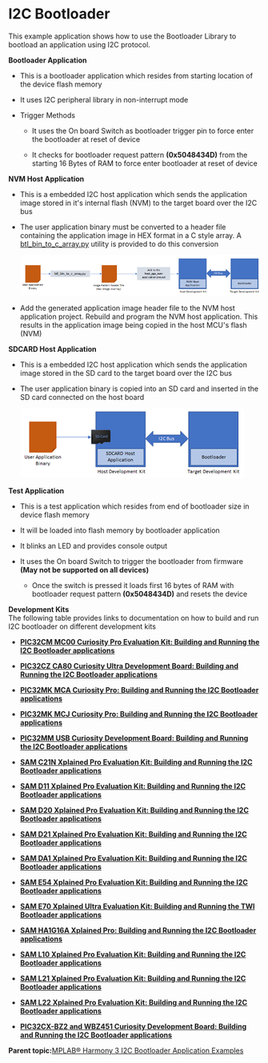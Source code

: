 # I2C Bootloader

This example application shows how to use the Bootloader Library to bootload an application using I2C protocol.

**Bootloader Application**

-   This is a bootloader application which resides from starting location of the device flash memory

-   It uses I2C peripheral library in non-interrupt mode

-   Trigger Methods

    -   It uses the On board Switch as bootloader trigger pin to force enter the bootloader at reset of device

    -   It checks for bootloader request pattern **\(0x5048434D\)** from the starting 16 Bytes of RAM to force enter bootloader at reset of device


**NVM Host Application**

-   This is a embedded I2C host application which sends the application image stored in it's internal flash \(NVM\) to the target board over the I2C bus

-   The user application binary must be converted to a header file containing the application image in HEX format in a C style array. A [btl\_bin\_to\_c\_array.py](../../docs/GUID-9CAF1352-B47D-4AD7-B254-E4195891E669.md) utility is provided to do this conversion

    ![i2c_bootloader_host_nvm](../../docs/GUID-BA2EE978-3646-4499-972A-733FBDB3ABAC-low.png)

-   Add the generated application image header file to the NVM host application project. Rebuild and program the NVM host application. This results in the application image being copied in the host MCU's flash \(NVM\)


**SDCARD Host Application**

-   This is a embedded I2C host application which sends the application image stored in the SD card to the target board over the I2C bus

-   The user application binary is copied into an SD card and inserted in the SD card connected on the host board

    ![i2c_bootloader_host_sdcard](../../docs/GUID-D175F964-8EE5-4362-9F37-A4DC77454196-low.png)


**Test Application**

-   This is a test application which resides from end of bootloader size in device flash memory

-   It will be loaded into flash memory by bootloader application

-   It blinks an LED and provides console output

-   It uses the On board Switch to trigger the bootloader from firmware **\(May not be supported on all devices\)**

    -   Once the switch is pressed it loads first 16 bytes of RAM with bootloader request pattern **\(0x5048434D\)** and resets the device


**Development Kits**<br />The following table provides links to documentation on how to build and run I2C bootloader on different development kits

-   **[PIC32CM MC00 Curiosity Pro Evaluation Kit: Building and Running the I2C Bootloader applications](../../docs/GUID-D4179FE5-AFC5-4308-8D73-CEFD94BE2571.md)**  

-   **[PIC32CZ CA80 Curiosity Ultra Development Board: Building and Running the I2C Bootloader applications](../../docs/GUID-DB7059E5-D0F7-48DB-8892-E0809B00C8F8.md)**  

-   **[PIC32MK MCA Curiosity Pro: Building and Running the I2C Bootloader applications](../../docs/GUID-9A44E1A4-3100-4C23-9A2A-BB377C0D1D25.md)**  

-   **[PIC32MK MCJ Curiosity Pro: Building and Running the I2C Bootloader applications](../../docs/GUID-EECFECB0-BC12-4251-AB38-D94F24BCBB1A.md)**  

-   **[PIC32MM USB Curiosity Development Board: Building and Running the I2C Bootloader applications](../../docs/GUID-356E7BC2-DD74-4AB0-9E4B-763F99DC1188.md)**  

-   **[SAM C21N Xplained Pro Evaluation Kit: Building and Running the I2C Bootloader applications](../../docs/GUID-D5880DBF-4A78-4FC6-8465-07209E9EAEB0.md)**  

-   **[SAM D11 Xplained Pro Evaluation Kit: Building and Running the I2C Bootloader applications](../../docs/GUID-331E3623-B88E-440C-82F1-D30A5CDEE426.md)**  

-   **[SAM D20 Xplained Pro Evaluation Kit: Building and Running the I2C Bootloader applications](../../docs/GUID-8C8A0A1A-C5E6-4562-AFFE-325DB1699629.md)**  

-   **[SAM D21 Xplained Pro Evaluation Kit: Building and Running the I2C Bootloader applications](../../docs/GUID-54382171-F7F5-409A-89D6-4798E2AA43AE.md)**  

-   **[SAM DA1 Xplained Pro Evaluation Kit: Building and Running the I2C Bootloader applications](../../docs/GUID-C276A55B-8AC3-4B36-A26D-F2A37BD1885D.md)**  

-   **[SAM E54 Xplained Pro Evaluation Kit: Building and Running the I2C Bootloader applications](../../docs/GUID-150E2CB4-559E-4485-AAEF-6677A7D69781.md)**  

-   **[SAM E70 Xplained Ultra Evaluation Kit: Building and Running the TWI Bootloader applications](../../docs/GUID-DDDCB31F-D6FC-430F-A46F-EE9B2E74C8CE.md)**  

-   **[SAM HA1G16A Xplained Pro: Building and Running the I2C Bootloader applications](../../docs/GUID-901EDB7B-9526-43B5-B588-204229202782.md)**  

-   **[SAM L10 Xplained Pro Evaluation Kit: Building and Running the I2C Bootloader applications](../../docs/GUID-92C72012-CDBD-447E-90F3-8609E6278DE2.md)**  

-   **[SAM L21 Xplained Pro Evaluation Kit: Building and Running the I2C Bootloader applications](../../docs/GUID-E4FF9A5C-CEE8-4138-8F92-A892A1631EF6.md)**  

-   **[SAM L22 Xplained Pro Evaluation Kit: Building and Running the I2C Bootloader applications](../../docs/GUID-A713CA7D-9DB9-4C8B-8D03-4A50A8FC13D6.md)**  

-   **[PIC32CX-BZ2 and WBZ451 Curiosity Development Board: Building and Running the I2C Bootloader applications](../../docs/GUID-CDFE8722-DE9A-4D08-8E95-2EDCEF11F954.md)**  


**Parent topic:**[MPLAB® Harmony 3 I2C Bootloader Application Examples](../../docs/GUID-85B9ED1C-4EF8-4639-8758-17D68906C3F9.md)

